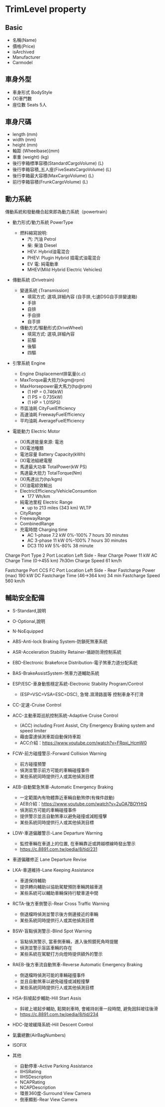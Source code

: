 # TrimLevel property

## Basic

- 名稱(Name)
- 價格(Price)
- isArchived
- Manufacturer
- Carmodel

## 車身外型

- 車身形式 BodyStyle
- (X)車門數 
- 座位數 Seats 5人

## 車身尺碼
  
- length (mm)
- width (mm)
- height (mm)
- 軸距 (Wheelbase)(mm)
- 車重 (weight) (kg)
- 後行李箱標準容積(StandardCargoVolume) (L)
- 後行李箱容積_五人座(FiveSeatsCargoVolume) (L) 
- 後行李箱最大容積(MaxCargoVolume) (L)
- 前行李箱容積(FrunkCargoVolume) (L)

## 動力系統

傳動系統和發動機合起來即為動力系統（powertrain）

- 動力形式/動力系統 PowerType 
  - 燃料縮寫說明: 
    - 汽: 汽油 Petrol
    - 柴: 柴油 Diesel
    - HEV: Hybrid油電混合
    - PHEV: Plugin Hybrid 插電式油電混合
    - EV 電: 純電動車
    - MHEV(Mild Hybrid Electric Vehicles)


- 傳動系統 (Drivetrain)
  - 變速系統 (Transmission) 
    - 填寫方式: 選項,詳細內容 (自手排,七速DSG自手排變速箱)
    - 手排
    - 自排
    - 手自排
    - 自手排
  - 傳動方式/驅動形式(DriveWheel)
    - 填寫方式: 選項,詳細內容
    - 前驅
    - 後驅
    - 四驅

- 引擎系統 Engine
  - Engine Displacement排氣量(c.c)
  - MaxTorque最大扭力(kgm@rpm)
  - MaxHorsepower最大馬力(hp@rpm)
    - (1 HP = 0.746kW)
    - (1 PS = 0.735kW)
    - (1 HP = 1.015PS)
  - 市區油耗 CityFuelEfficiency
  - 高速油耗 FreewayFuelEfficiency
  - 平均油耗 AverageFuelEfficiency
- 電能動力 Electric Motor
  - (X)馬達能量來源: 電池
  - (X)電池種類
  - 電池容量 Battery Capacity(kWh)
  - (X)電池組總電壓
  - 馬達最大功率 TotalPower(kW PS)
  - 馬達最大扭力 TotalTorque(Nm)
  - (X)馬達出力(hp/kgm)
  - (X)油電綜效輸出
  - ElectricEfficiency/VehicleConsumtion
    - 177 Wh/km
  - 純電池里程  Electric Range
    - up to 213 miles (343 km) WLTP
  - CityRange
  - FreewayRange
  - CombinedRange
  - 充電時間 Charging time
    - AC 1-phase 7.2 kW 0%-100% 7 hours 30 minutes 
    - AC 3-phase 11 kW 0%–100% 7 hours 30 minutes
    - DC3 110 kW 5%-80% 38 minute

Charge Port	Type 2
Port Location	Left Side - Rear
Charge Power	11 kW AC
Charge Time (0->455 km)	7h30m
Charge Speed	61 km/h
 
Fastcharge Port	CCS
FC Port Location	Left Side - Rear
Fastcharge Power (max)	190 kW DC
Fastcharge Time (46->364 km)	34 min
Fastcharge Speed	560 km/h

## 輔助安全配備 
  - S-Standard,說明
  - O-Optional,說明
  - N-NoEquipped

  - ABS-Anti-lock Braking System-防鎖死煞車系統 
  - ASR-Acceleration Stability Retainer-循跡防滑控制系統
  - EBD-Electronic Brakeforce Distribution-電子煞車力道分配系統
  - BAS-BrakeAssistSystem-煞車力道輔助系統
  - ESP/ESC-車身動態穩定系統-Electronic Stability Program/Control
    - (ESP=VSC=VSA=ESC=DSC), 急彎.濕滑路面等 控制車身不打滑
  - CC-定速-Cruise Control
  - ACC-主動車距巡航控制系統-Adaptive Cruise Control 
    - (ACC) including Front Assist, City Emergency Braking system and speed limiter
    - 藉由雷達偵測車距自動保持車距
    - ACC介紹：https://www.youtube.com/watch?v=FRqxi_HcmW0
  - FCW-前方碰撞警示-Forward Collision Warning
    - 前方碰撞預警
    - 偵測並警示前方可能的車輛碰撞事件
    - 某些系統同時提供行人或其他偵測目標
  - AEB-自動緊急煞車-Automatic Emergency Braking
     - 一定範圍內有物體靠近車輛自動煞停(有條件啟動)
     - AEB介紹：https://www.youtube.com/watch?v=2uOA7BOYHtQ
     - 偵測前方可能的車輛碰撞事件
     - 提供警示並且自動煞車以避免碰撞或減輕撞擊
     - 某些系統同時提供行人或其他偵測目標
  - LDW-車道偏離警示-Lane Departure Warning
    - 監控車輛在車道上的位置, 在車輛靠近或跨越標線時發出警示
    - https://c.8891.com.tw/pedia/8/tid/231
  - 車道偏離修正 Lane Departure Revise
  - LKA-車道維持-Lane Keeping Assistance
    - 車道保持輔助
    - 提供轉向輔助以協助駕駛預防車輛跨越車道
    - 某些系統可以輔助車輛保持行駛車道中間
  - RCTA-後方車側警示-Rear Cross Traffic Warning
    - 倒退檔時偵測並警示後方側邊接近的車輛
    - 某些系統同時提供行人或其他偵測目標
  - BSW-盲點偵測警示-Blind Spot Warning
    - 盲點偵測警示, 當車側車輛，進入後照鏡死角時提醒
    - 偵測並警示盲區車輛的存在
    - 某些系統在駕駛打方向燈時提供額外的警示
  - RAEB-後方車流自動煞車-Reverse Automatic Emergency Braking
    - 倒退檔時偵測可能的車輛碰撞事件
    - 並且自動煞車以避免碰撞或減輕撞擊
    - 某些系統同時提供行人或其他偵測目標
  - HSA-斜坡起步輔助-Hill Start Assis
    - 斜坡上坡起步輔助, 鬆開剎車時, 會維持剎車一段時間, 避免因斜坡往後滑
    - https://c.8891.com.tw/pedia/8/tid/234
  - HDC-陡坡緩降系統-Hill Descent Control
  - 氣囊總數(AirBagNumbers)
  - ISOFIX

- 其他
  - 自動停車-Active Parking Assistance
  - IIHSRating
  - IIHSDescription
  - NCAPRating
  - NCAPDescription
  - 環景360度-Surround View Camera
  - 倒車顯影-Rear View Camera


